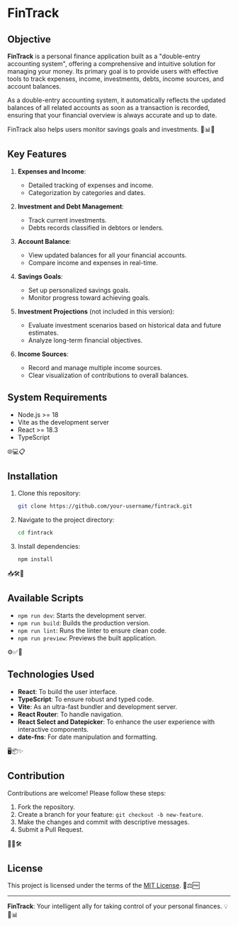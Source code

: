 # FinTrack

## Objective

**FinTrack** is a personal finance application built as a "double-entry accounting system", offering a comprehensive and intuitive solution for managing your money. Its primary goal is to provide users with effective tools to track expenses, income, investments, debts, income sources, and account balances.

As a double-entry accounting system, it automatically reflects the updated balances of all related accounts as soon as a transaction is recorded, ensuring that your financial overview is always accurate and up to date.

FinTrack also helps users monitor savings goals and investments. 🎯📊💡

## Key Features

1. **Expenses and Income**:

   - Detailed tracking of expenses and income.
   - Categorization by categories and dates.

2. **Investment and Debt Management**:

   - Track current investments.
   - Debts records classified in debtors or lenders. 

3. **Account Balance**:

   - View updated balances for all your financial accounts.
   - Compare income and expenses in real-time.

4. **Savings Goals**:

   - Set up personalized savings goals.
   - Monitor progress toward achieving goals.

5. **Investment Projections** (not included in this version):

   - Evaluate investment scenarios based on historical data and future estimates.
   - Analyze long-term financial objectives.

6. **Income Sources**:
   - Record and manage multiple income sources.
   - Clear visualization of contributions to overall balances.

## System Requirements

- Node.js >= 18
- Vite as the development server
- React >= 18.3
- TypeScript

🌐💻📋

## Installation

1. Clone this repository:

   ```bash
   git clone https://github.com/your-username/fintrack.git
   ```

2. Navigate to the project directory:

   ```bash
   cd fintrack
   ```

3. Install dependencies:
   ```bash
   npm install
   ```

📥🛠️🚀

## Available Scripts

- `npm run dev`: Starts the development server.
- `npm run build`: Builds the production version.
- `npm run lint`: Runs the linter to ensure clean code.
- `npm run preview`: Previews the built application.

⚙️✅🔧

## Technologies Used

- **React**: To build the user interface.
- **TypeScript**: To ensure robust and typed code.
- **Vite**: As an ultra-fast bundler and development server.
- **React Router**: To handle navigation.
- **React Select and Datepicker**: To enhance the user experience with interactive components.
- **date-fns**: For date manipulation and formatting.

🖥️📦✨

## Contribution

Contributions are welcome! Please follow these steps:

1. Fork the repository.
2. Create a branch for your feature: `git checkout -b new-feature`.
3. Make the changes and commit with descriptive messages.
4. Submit a Pull Request.

🤝📜🛠️

## License

This project is licensed under the terms of the [MIT License](LICENSE). 📄⚖️🆓

---

**FinTrack**: Your intelligent ally for taking control of your personal finances. 💡💼📊

